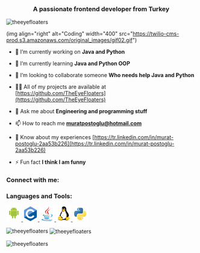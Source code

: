 <h3 align="center">A passionate frontend developer from Turkey</h3>

<p align="left"> <img src="https://komarev.com/ghpvc/?username=theeyefloaters&label=Profile%20views&color=0e75b6&style=flat" alt="theeyefloaters" /> </p>

(img align="right" alt="Coding" width="400" src="https://twilio-cms-prod.s3.amazonaws.com/original_images/gif02.gif")

- 🔭 I’m currently working on **Java and Python**

- 🌱 I’m currently learning **Java and Python OOP**

- 👯 I’m looking to collaborate someone **Who needs help Java and Python**

- 👨‍💻 All of my projects are available at [https://github.com/TheEyeFloaters](https://github.com/TheEyeFloaters)

- 💬 Ask me about **Engineering and programming stuff**

- 📫 How to reach me **muratpostoglu@hotmail.com**

- 📄 Know about my experiences [https://tr.linkedin.com/in/murat-postoglu-2aa53b226](https://tr.linkedin.com/in/murat-postoglu-2aa53b226)

- ⚡ Fun fact **I think I am funny**

<h3 align="left">Connect with me:</h3>
<p align="left">
</p>

<h3 align="left">Languages and Tools:</h3>
<p align="left"> <a href="https://developer.android.com" target="_blank" rel="noreferrer"> <img src="https://raw.githubusercontent.com/devicons/devicon/master/icons/android/android-original-wordmark.svg" alt="android" width="40" height="40"/> </a> <a href="https://www.cprogramming.com/" target="_blank" rel="noreferrer"> <img src="https://raw.githubusercontent.com/devicons/devicon/master/icons/c/c-original.svg" alt="c" width="40" height="40"/> </a> <a href="https://www.java.com" target="_blank" rel="noreferrer"> <img src="https://raw.githubusercontent.com/devicons/devicon/master/icons/java/java-original.svg" alt="java" width="40" height="40"/> </a> <a href="https://www.linux.org/" target="_blank" rel="noreferrer"> <img src="https://raw.githubusercontent.com/devicons/devicon/master/icons/linux/linux-original.svg" alt="linux" width="40" height="40"/> </a> <a href="https://www.python.org" target="_blank" rel="noreferrer"> <img src="https://raw.githubusercontent.com/devicons/devicon/master/icons/python/python-original.svg" alt="python" width="40" height="40"/> </a> </p>

<p><img align="left" src="https://github-readme-stats.vercel.app/api/top-langs?username=theeyefloaters&show_icons=true&locale=en&layout=compact" alt="theeyefloaters" /></p>

<p>&nbsp;<img align="center" src="https://github-readme-stats.vercel.app/api?username=theeyefloaters&show_icons=true&locale=en" alt="theeyefloaters" /></p>

<p><img align="center" src="https://github-readme-streak-stats.herokuapp.com/?user=theeyefloaters&" alt="theeyefloaters" /></p>

